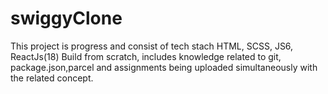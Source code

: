 # swiggyClone

This project is progress and consist of tech stach HTML, SCSS, JS6, ReactJs(18)
Build from scratch, includes knowledge related to git, package.json,parcel and assignments being uploaded simultaneously with the related concept.